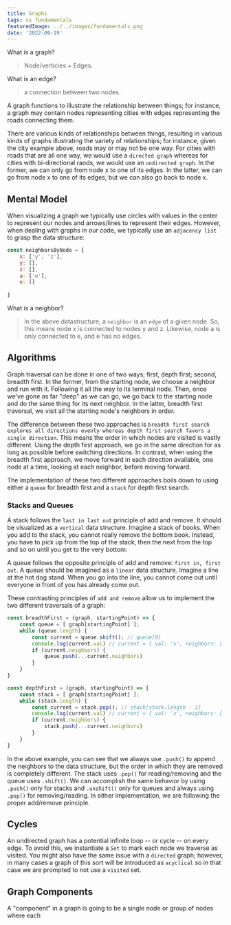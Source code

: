```yaml
---
title: Graphs
tags: cs fundamentals
featuredImage: ../../images/fundamentals.png
date: '2022-09-19'
---
```


What is a graph?
> Node/verticies + Edges.

What is an edge?
> a connection between two nodes.

A graph functions to illustrate the relationship between things; for instance, a graph may contain nodes representing cities with edges representing the roads connecting them.

There are various kinds of relationships between things, resulting in various kinds of graphs illustrating the variety of relationships; for instance, given the city example above, roads may or may not be one way. For cities with roads that are all one way, we would use a `directed graph` whereas for cities with bi-directional raods, we would use an `undirected graph`. In the former, we can only go from node x to one of its edges. In the latter, we can go from node x to one of its edges, but we can also go back to node x.

## Mental Model

When visualizing a graph we typically use circles with values in the center to represent our nodes and arrows/lines to represent their edges. However, when dealing with graphs in our code, we typically use an `adjacency list` to grasp the data structure:

```javascript
const neighborsByNode = {
    x: ['y', 'z'],
    y: [],
    z: [],
    a: ['e'],
    e: []
    
}
```
What is a neighbor?
> In the above datastructure, a `neighbor` is an `edge` of a given node. So, this means node x is connected to nodes y and z. Likewise, node a is only connected to e, and e has no edges.

## Algorithms

Graph traversal can be done in one of two ways; first, depth first; second, breadth first. In the former, from the starting node, we choose a neighbor and run with it. Following it all the way to its terminal node. Then, once we've gone as far "deep" as we can go, we go back to the starting node and do the same thing for its next neighbor. In the latter, breadth first traversal, we visit all the starting node's neighbors in order.

The difference between these two approaches is `breadth first search explores all directions evenly whereas depth first search favors a single direction`. This means the order in which nodes are visited is vastly different. Using the depth first approach, we go in the same direction for as long as possible before switching directions. In contrast, when using the breadth first approach, we move forward in each direction available, one node at a time, looking at each neighbor, before moving forward.

The implementation of these two different approaches boils down to using either a `queue` for breadth first and a `stack` for depth first search.

### Stacks and Queues

A stack follows the `last in last out` principle of add and remove. It should be visualized as a `vertical` data structure. Imagine a stack of books. When you add to the stack, you cannot really remove the bottom book. Instead, you have to pick up from the top of the stack, then the next from the top and so on until you get to the very bottom.

A queue follows the opposite principle of add and remove: `first in, first out`. A queue should be imagined as a `linear` data structure. Imagine a line at the hot dog stand. When you go into the line, you cannot come out until everyone in front of you has already come out.

These contrasting principles of `add and remove` allow us to implement the two different traversals of a graph:

```javascript
const breadthFirst = (graph, startingPoint) => {
    const queue = [ graph[startingPoint] ];
    while (queue.length) {
        const current = queue.shift(); // queue[0]
        console.log(current.val) // current = { val: 'x', neighbors: [...]}
        if (current.neighbors) {
            queue.push(...current.neighbors)
        }
    }
}

const depthFirst = (graph, startingPoint) => {
    const stack = [ graph[startingPoint] ];
    while (stack.length) {
        const current = stack.pop(); // stack[stack.length - 1]
        console.log(current.val) // current = { val: 'x', neighbors: [...]}
        if (current.neighbors) {
            stack.push(...current.neighbors)
        }
    }
}
```
In the above example, you can see that we always use `.push()` to append the neighbors to the data structure, but the order in which they are removed is completely different. The stack uses `.pop()` for reading/removing and the queue uses `.shift()`. We can accomplish the same behavior by using `.push()` only for stacks and `.unshift()` only for queues and always using `.pop()` for removing/reading. In either implementation, we are following the proper add/remove principle.

## Cycles
An undirected graph has a potential infinite loop -- or cycle -- on every edge. To avoid this, we instantiate a `Set` to mark each node we traverse as visited. You might also have the same issue with a `directed` graph; however, in many cases a graph of this sort will be introduced as `acyclical` so in that case we are prompted to not use a `visited`  set.

## Graph Components
A "component" in a graph is going to be a single node or group of nodes where each 